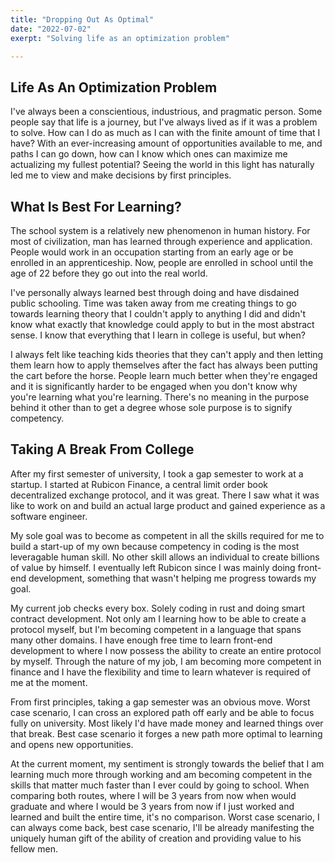 ```yaml
---
title: "Dropping Out As Optimal"
date: "2022-07-02"
exerpt: "Solving life as an optimization problem"

---
```

## Life As An Optimization Problem

I've always been a conscientious, industrious, and pragmatic person. Some people say that life is a journey, but I've always lived as if it was a problem to solve. How can I do as much as I can with the finite amount of time that I have? With an ever-increasing amount of opportunities available to me, and paths I can go down, how can I know which ones can maximize me actualizing my fullest potential? Seeing the world in this light has naturally led me to view and make decisions by first principles.

## What Is Best For Learning?

The school system is a relatively new phenomenon in human history. For most of civilization, man has learned through experience and application. People would work in an occupation starting from an early age or be enrolled in an apprenticeship. Now, people are enrolled in school until the age of 22 before they go out into the real world.

I've personally always learned best through doing and have disdained public schooling. Time was taken away from me creating things to go towards learning theory that I couldn't apply to anything I did and didn't know what exactly that knowledge could apply to but in the most abstract sense. I know that everything that I learn in college is useful, but when? 

I always felt like teaching kids theories that they can't apply and then letting them learn how to apply themselves after the fact has always been putting the cart before the horse. People learn much better when they're engaged and it is significantly harder to be engaged when you don't know why you're learning what you're learning. There's no meaning in the purpose behind it other than to get a degree whose sole purpose is to signify competency.

## Taking A Break From College

After my first semester of university, I took a gap semester to work at a startup. I started at Rubicon Finance, a central limit order book decentralized exchange protocol, and it was great. There I saw what it was like to work on and build an actual large product and gained experience as a software engineer.

My sole goal was to become as competent in all the skills required for me to build a start-up of my own because competency in coding is the most leveragable human skill. No other skill allows an individual to create billions of value by himself. I eventually left Rubicon since I was mainly doing front-end development, something that wasn't helping me progress towards my goal.

My current job checks every box. Solely coding in rust and doing smart contract development. Not only am I learning how to be able to create a protocol myself, but I'm becoming competent in a language that spans many other domains. I have enough free time to learn front-end development to where I now possess the ability to create an entire protocol by myself. Through the nature of my job, I am becoming more competent in finance and I have the flexibility and time to learn whatever is required of me at the moment.

From first principles, taking a gap semester was an obvious move. Worst case scenario, I can cross an explored path off early and be able to focus fully on university. Most likely I'd have made money and learned things over that break. Best case scenario it forges a new path more optimal to learning and opens new opportunities.

At the current moment, my sentiment is strongly towards the belief that I am learning much more through working and am becoming competent in the skills that matter much faster than I ever could by going to school. When comparing both routes, where I will be 3 years from now when would graduate and where I would be 3 years from now if I just worked and learned and built the entire time, it's no comparison. Worst case scenario, I can always come back, best case scenario, I'll be already manifesting the uniquely human gift of the ability of creation and providing value to his fellow men.
